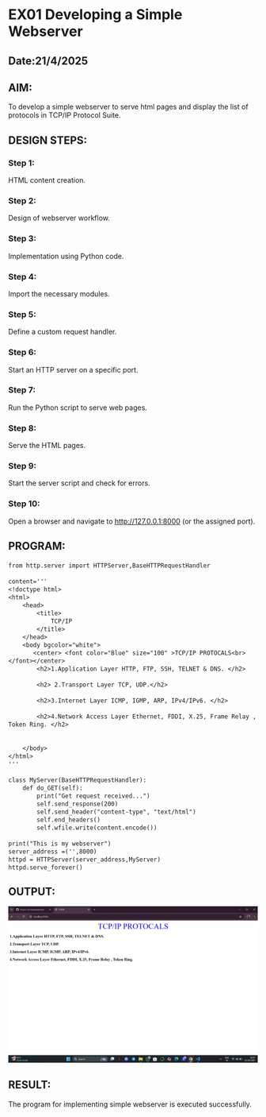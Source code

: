 # EX01 Developing a Simple Webserver
## Date:21/4/2025

## AIM:
To develop a simple webserver to serve html pages and display the list of protocols in TCP/IP Protocol Suite.

## DESIGN STEPS:
### Step 1: 
HTML content creation.

### Step 2:
Design of webserver workflow.

### Step 3:
Implementation using Python code.

### Step 4:
Import the necessary modules.

### Step 5:
Define a custom request handler.

### Step 6:
Start an HTTP server on a specific port.

### Step 7:
Run the Python script to serve web pages.

### Step 8:
Serve the HTML pages.

### Step 9:
Start the server script and check for errors.

### Step 10:
Open a browser and navigate to http://127.0.0.1:8000 (or the assigned port).

## PROGRAM:
```
from http.server import HTTPServer,BaseHTTPRequestHandler

content='''
<!doctype html>
<html>
    <head>
        <title>
            TCP/IP
        </title>
    </head>
    <body bgcolor="white">
       <center> <font color="Blue" size="100" >TCP/IP PROTOCALS<br></font></center>
        <h2>1.Application Layer HTTP, FTP, SSH, TELNET & DNS. </h2>

        <h2> 2.Transport Layer TCP, UDP.</h2>
            
        <h2>3.Internet Layer ICMP, IGMP, ARP, IPv4/IPv6. </h2>

        <h2>4.Network Access Layer Ethernet, FDDI, X.25, Frame Relay , Token Ring. </h2>
        
    
    </body>
</html>
'''

class MyServer(BaseHTTPRequestHandler):
    def do_GET(self):
        print("Get request received...")
        self.send_response(200) 
        self.send_header("content-type", "text/html")       
        self.end_headers()
        self.wfile.write(content.encode())

print("This is my webserver") 
server_address =('',8000)
httpd = HTTPServer(server_address,MyServer)
httpd.serve_forever()
```

## OUTPUT:
![alt text](image.png)

## RESULT:
The program for implementing simple webserver is executed successfully.
